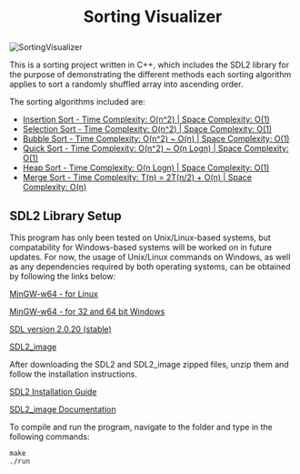 # <p style="text-align: center;">Sorting Visualizer</p>
![SortingVisualizer](https://drive.google.com/uc?export=view&id=1_GiN_ZsFBwsxRnq8zH_hnc-4H0I02JRJ)

This is a sorting project written in C++, which includes the SDL2 library for the purpose of demonstrating the different methods each sorting algorithm applies to sort a randomly shuffled array into ascending order.

The sorting algorithms included are:

* [Insertion Sort - Time Complexity: O(n^2) | Space Complexity: O(1)](https://www.geeksforgeeks.org/insertion-sort/)
* [Selection Sort - Time Complexity: O(n^2) | Space Complexity: O(1)](https://www.geeksforgeeks.org/selection-sort/)
* [Bubble Sort - Time Complexity: O(n^2) ~ O(n) | Space Complexity: O(1)](https://www.geeksforgeeks.org/bubble-sort/)
* [Quick Sort - Time Complexity: O(n^2) ~ O(n Logn) | Space Complexity: O(1)](https://www.geeksforgeeks.org/quick-sort/)
* [Heap Sort - Time Complexity: O(n Logn) | Space Complexity: O(1)](https://www.geeksforgeeks.org/heap-sort/)
* [Merge Sort - Time Complexity: T(n) = 2T(n/2) + O(n) | Space Complexity: O(n)](https://www.geeksforgeeks.org/merge-sort/)

## SDL2 Library Setup
This program has only been tested on Unix/Linux-based systems, but compatability for Windows-based systems will be worked on in future updates. For now, the usage of Unix/Linux commands on Windows, as well as any dependencies required by both operating systems, can be obtained by following the links below:

[MinGW-w64 - for Linux](https://www.mingw-w64.org/downloads/)

[MinGW-w64 - for 32 and 64 bit Windows](https://sourceforge.net/projects/mingw-w64/)

[SDL version 2.0.20 (stable)](https://www.libsdl.org/download-2.0.php)

[SDL2_image](https://www.libsdl.org/projects/SDL_image/)

After downloading the SDL2 and SDL2_image zipped files, unzip them and follow the installation instructions.

[SDL2 Installation Guide](https://wiki.libsdl.org/Installation)

[SDL2_image Documentation](https://libsdl.org/projects/SDL_image/docs/index.html)

To compile and run the program, navigate to the folder and type in the following commands:
```
make
./run
``` 
